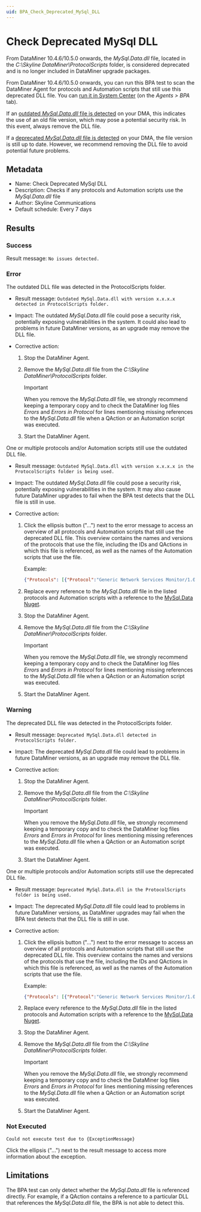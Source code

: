 ```yaml
---
uid: BPA_Check_Deprecated_MySql_DLL
---
```


# Check Deprecated MySql DLL

From DataMiner 10.4.6/10.5.0 onwards<!--RN 39370-->, the *MySql.Data.dll* file, located in the *C:\Skyline DataMiner\ProtocolScripts* folder, is considered deprecated and is no longer included in DataMiner upgrade packages.

From DataMiner 10.4.6/10.5.0 onwards<!--RN 39370-->, you can run this BPA test to scan the DataMiner Agent for protocols and Automation scripts that still use this deprecated DLL file. You can [run it in System Center](xref:Running_BPA_tests) (on the *Agents > BPA* tab).

If an [outdated *MySql.Data.dll* file is detected](#error) on your DMA, this indicates the use of an old file version, which may pose a potential security risk. In this event, always remove the DLL file.

If a [deprecated *MySql.Data.dll* file is detected](#warning) on your DMA, the file version is still up to date. However, we recommend removing the DLL file to avoid potential future problems.

## Metadata

- Name: Check Deprecated MySql DLL
- Description: Checks if any protocols and Automation scripts use the *MySql.Data.dll* file
- Author: Skyline Communications
- Default schedule: Every 7 days

## Results

### Success

Result message: `No issues detected.`

### Error

The outdated DLL file was detected in the ProtocolScripts folder.

- Result message: `Outdated MySql.Data.dll with version x.x.x.x detected in ProtocolScripts folder.`

- Impact: The outdated *MySql.Data.dll* file could pose a security risk, potentially exposing vulnerabilities in the system. It could also lead to problems in future DataMiner versions, as an upgrade may remove the DLL file.

- Corrective action:

  1. Stop the DataMiner Agent.

  1. Remove the *MySql.Data.dll* file from the *C:\Skyline DataMiner\ProtocolScripts* folder.

     > [!IMPORTANT]
     > When you remove the *MySql.Data.dll* file, we strongly recommend keeping a temporary copy and to check the DataMiner log files *Errors* and *Errors in Protocol* for lines mentioning missing references to the *MySql.Data.dll* file when a QAction or an Automation script was executed.

  1. Start the DataMiner Agent.

One or multiple protocols and/or Automation scripts still use the outdated DLL file.

- Result message: `Outdated MySql.Data.dll with version x.x.x.x in the ProtocolScripts folder is being used.`

- Impact: The outdated *MySql.Data.dll* file could pose a security risk, potentially exposing vulnerabilities in the system. It may also cause future DataMiner upgrades to fail when the BPA test detects that the DLL file is still in use.

- Corrective action:

  1. Click the ellipsis button ("...") next to the error message to access an overview of all protocols and Automation scripts that still use the deprecated DLL file. This overview contains the names and versions of the protocols that use the file, including the IDs and QActions in which this file is referenced, as well as the names of the Automation scripts that use the file.

     Example:

     ```JSON
     {"Protocols": [{"Protocol":"Generic Network Services Monitor/1.0.0.11","QActions":["3"]},{"Protocol":"iDirect Platform/10.0.1.60","QActions":["1","2"]},{"Protocol":"QA_SNMP_Trap/1.0.0.6","QActions":["2","3","4"]},{"Protocol":"Skyline Driver Passport Platform/1.0.1.4","QActions":["1"]},{"Protocol":"Skyline Driver Passport Platform/1.0.1.7","QActions":["1"]},{"Protocol":"Skyline Driver Passport Platform/1.0.1.9","QActions":["1"]},{"Protocol":"Skyline Driver Passport Platform Invest/1.0.1.3","QActions":["1"]}], "AutomationScripts": ["RT_SNMP_Trap_DuplicatedAlarms_RN13682"]}
     ```

  1. Replace every reference to the *MySql.Data.dll* file in the listed protocols and Automation scripts with a reference to the [MySql.Data Nuget](https://www.nuget.org/packages/MySql.Data).

  1. Stop the DataMiner Agent.

  1. Remove the *MySql.Data.dll* file from the *C:\Skyline DataMiner\ProtocolScripts* folder.

     > [!IMPORTANT]
     > When you remove the *MySql.Data.dll* file, we strongly recommend keeping a temporary copy and to check the DataMiner log files *Errors* and *Errors in Protocol* for lines mentioning missing references to the *MySql.Data.dll* file when a QAction or an Automation script was executed.

  1. Start the DataMiner Agent.

### Warning

The deprecated DLL file was detected in the ProtocolScripts folder.

- Result message: `Deprecated MySql.Data.dll detected in ProtocolScripts folder.`

- Impact: The deprecated *MySql.Data.dll* file could lead to problems in future DataMiner versions, as an upgrade may remove the DLL file.

- Corrective action:

  1. Stop the DataMiner Agent.

  1. Remove the *MySql.Data.dll* file from the *C:\Skyline DataMiner\ProtocolScripts* folder.

     > [!IMPORTANT]
     > When you remove the *MySql.Data.dll* file, we strongly recommend keeping a temporary copy and to check the DataMiner log files *Errors* and *Errors in Protocol* for lines mentioning missing references to the *MySql.Data.dll* file when a QAction or an Automation script was executed.

  1. Start the DataMiner Agent.

One or multiple protocols and/or Automation scripts still use the deprecated DLL file.

- Result message: `Deprecated MySql.Data.dll in the ProtocolScripts folder is being used.`

- Impact: The deprecated *MySql.Data.dll* file could lead to problems in future DataMiner versions, as DataMiner upgrades may fail when the BPA test detects that the DLL file is still in use.

- Corrective action:

  1. Click the ellipsis button ("...") next to the error message to access an overview of all protocols and Automation scripts that still use the deprecated DLL file. This overview contains the names and versions of the protocols that use the file, including the IDs and QActions in which this file is referenced, as well as the names of the Automation scripts that use the file.

     Example:

     ```JSON
     {"Protocols": [{"Protocol":"Generic Network Services Monitor/1.0.0.11","QActions":["3"]},{"Protocol":"iDirect Platform/10.0.1.60","QActions":["1","2"]},{"Protocol":"QA_SNMP_Trap/1.0.0.6","QActions":["2","3","4"]},{"Protocol":"Skyline Driver Passport Platform/1.0.1.4","QActions":["1"]},{"Protocol":"Skyline Driver Passport Platform/1.0.1.7","QActions":["1"]},{"Protocol":"Skyline Driver Passport Platform/1.0.1.9","QActions":["1"]},{"Protocol":"Skyline Driver Passport Platform Invest/1.0.1.3","QActions":["1"]}], "AutomationScripts": ["RT_SNMP_Trap_DuplicatedAlarms_RN13682"]}
     ```

  1. Replace every reference to the *MySql.Data.dll* file in the listed protocols and Automation scripts with a reference to the [MySql.Data Nuget](https://www.nuget.org/packages/MySql.Data).

  1. Stop the DataMiner Agent.

  1. Remove the *MySql.Data.dll* file from the *C:\Skyline DataMiner\ProtocolScripts* folder.

     > [!IMPORTANT]
     > When you remove the *MySql.Data.dll* file, we strongly recommend keeping a temporary copy and to check the DataMiner log files *Errors* and *Errors in Protocol* for lines mentioning missing references to the *MySql.Data.dll* file when a QAction or an Automation script was executed.

  1. Start the DataMiner Agent.

### Not Executed

`Could not execute test due to {ExceptionMessage}`

Click the ellipsis ("...") next to the result message to access more information about the exception.

## Limitations

The BPA test can only detect whether the *MySql.Data.dll* file is referenced directly. For example, if a QAction contains a reference to a particular DLL that references the *MySql.Data.dll* file, the BPA is not able to detect this.
